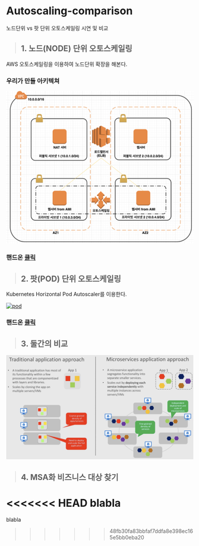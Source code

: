 # Autoscaling-comparison
노드단위 vs 팟 단위 오토스케일링 시연 및 비교

> ## 1. 노드(NODE) 단위 오토스케일링

AWS 오토스케일링을 이용하여 노드단위 확장을 해본다.

### 우리가 만들 아키텍쳐
[![aws](doc/architecture.png)]()

### 핸드온 [클릭](doc/1.node-scale.md)


> ## 2. 팟(POD) 단위 오토스케일링

Kubernetes Horizontal Pod Autoscaler를 이용한다.


[![pod](https://d33wubrfki0l68.cloudfront.net/4fe1ef7265a93f5f564bd3fbb0269ebd10b73b4e/1775d/images/docs/horizontal-pod-autoscaler.svg)]()

### 핸드온 [클릭](doc/2.pod-scale.md)


> ## 3. 둘간의 비교

[![vs](doc/node-vs-pod.png)]()


> ## 4. MSA화 비즈니스 대상 찾기

<<<<<<< HEAD
blabla  
=======
blabla
>>>>>>> 48fb30fa83bbfaf7ddfa8e398ec165e5bb0eba20
